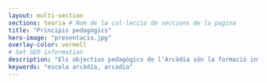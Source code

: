 ```yaml
---
layout: multi-section
sections: teoria # Nom de la col·leccio de seccions de la pagina
title: "Principis pedagògics"
hero-image: "presentacio.jpg"
overlay-color: vermell
# Set SEO information
description: "Els objectius pedagògics de l'Arcàdia són la formació integral de les persones."
keywords: "escola arcàdia, arcadia"
---
```

